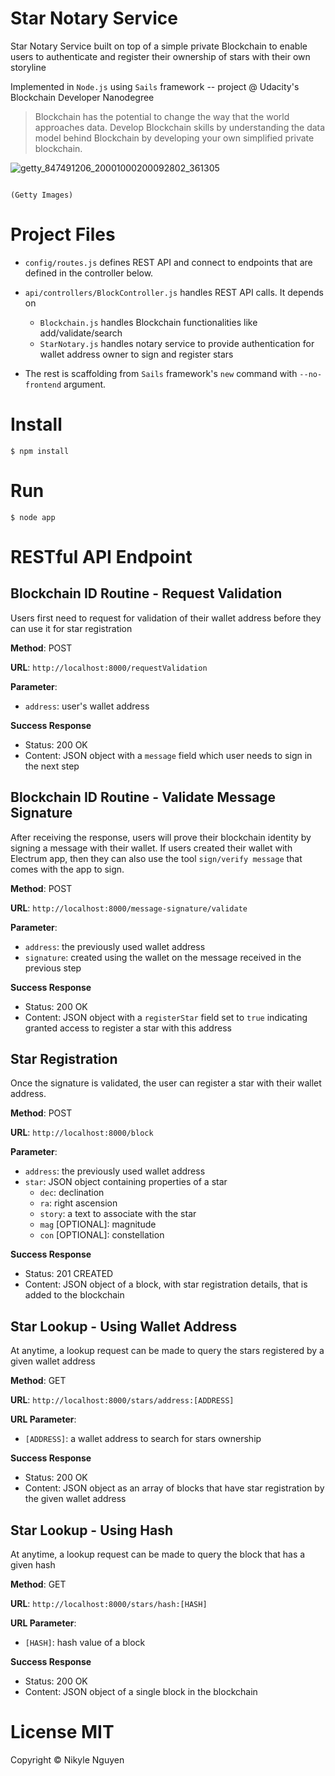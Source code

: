 # Star Notary Service
Star Notary Service built on top of a simple private Blockchain to enable users to authenticate and register their ownership of stars with their own storyline  

Implemented in `Node.js` using `Sails` framework  -- project @ Udacity's Blockchain Developer Nanodegree


> Blockchain has the potential to change the way that the world approaches data. Develop Blockchain skills by understanding the data model behind Blockchain by developing your own simplified private blockchain.

![getty_847491206_20001000200092802_361305](https://user-images.githubusercontent.com/4667129/46251722-f9d77280-c40f-11e8-8d9a-4aa4388a733e.jpg)

```
                                                                                          (Getty Images)
```

# Project Files

* `config/routes.js` defines REST API and connect to endpoints that are defined in the controller below.
* `api/controllers/BlockController.js` handles REST API calls. It depends on
    * `Blockchain.js` handles Blockchain functionalities like add/validate/search
    * `StarNotary.js` handles notary service to provide authentication for wallet address owner to sign and register stars 

* The rest is scaffolding from `Sails` framework's `new` command with `--no-frontend` argument.



# Install
```
$ npm install
```

# Run

```
$ node app
```

# RESTful API Endpoint

## Blockchain ID Routine - Request Validation

Users first need to request for validation of their wallet address before they can use it for star registration

**Method**: POST

**URL**: `http://localhost:8000/requestValidation`

**Parameter**: 
* `address`: user's wallet address

**Success Response**
* Status: 200 OK
* Content: JSON object with a `message` field which user needs to sign in the next step


## Blockchain ID Routine - Validate Message Signature

After receiving the response, users will prove their blockchain identity by signing a message with their wallet. If users created their wallet with Electrum app, then they can also use the tool `sign/verify message` that comes with the app to sign.

**Method**: POST

**URL**: `http://localhost:8000/message-signature/validate`

**Parameter**:
* `address`: the previously used wallet address 
* `signature`: created using the wallet on the message received in the previous step  

**Success Response**
* Status: 200 OK
* Content: JSON object with a `registerStar` field set to `true` indicating granted access to register a star with this address


## Star Registration

Once the signature is validated, the user can register a star with their wallet address.

**Method**: POST

**URL**: `http://localhost:8000/block`

**Parameter**:
* `address`: the previously used wallet address 
* `star`: JSON object containing properties of a star
    * `dec`: declination
    * `ra`:  right ascension
    * `story`: a text to associate with the star
    * `mag` [OPTIONAL]: magnitude
    * `con` [OPTIONAL]: constellation

**Success Response**
* Status: 201 CREATED
* Content: JSON object of a block, with star registration details, that is added to the blockchain


## Star Lookup - Using Wallet Address

At anytime, a lookup request can be made to query the stars registered by a given wallet address

**Method**: GET

**URL**: `http://localhost:8000/stars/address:[ADDRESS]`

**URL Parameter**:
* `[ADDRESS]`: a wallet address to search for stars ownership

**Success Response**
* Status: 200 OK
* Content: JSON object as an array of blocks that have  star registration by the given wallet address


## Star Lookup - Using Hash

At anytime, a lookup request can be made to query the block that has a given hash

**Method**: GET

**URL**: `http://localhost:8000/stars/hash:[HASH]`

**URL Parameter**:
* `[HASH]`: hash value of a block

**Success Response**
* Status: 200 OK
* Content: JSON object of a single block in the blockchain



# License MIT

Copyright © Nikyle Nguyen
